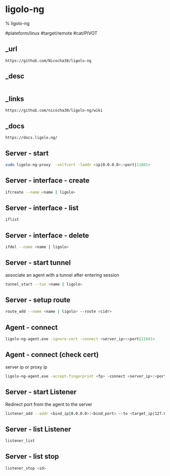 # ligolo-ng

% ligolo-ng

#plateform/linux  #target/remote  #cat/PIVOT 


## _url
```
https://github.com/Nicocha30/ligolo-ng
```

## _desc
```

```

## _links
```
https://github.com/nicocha30/ligolo-ng/wiki
```

## _docs
```
https://docs.ligolo.ng/
```


## Server - start
```bash
sudo ligolo-ng-proxy  -selfcert -laddr <ip|0.0.0.0>:<port|11601>
```

## Server - interface - create
```bash
ifcreate --name <name | ligolo>
```

## Server - interface - list
```bash
iflist
```

## Server - interface - delete
```bash
ifdel --name <name | ligolo>
```

## Server - start tunnel
associate an agent with a tunnel after entering session
```bash
tunnel_start --tun <name | ligolo>
```

## Server - setup route
```bash
route_add --name <name | ligolo> --route <cidr>
```

## Agent - connect 
```bash
ligolo-ng-agent.exe -ignore-cert -connect <server_ip>:<port|11601>
```

## Agent - connect (check cert)
server ip or proxy ip
```bash
ligolo-ng-agent.exe -accept-fingerprint <fp> -connect <server_ip>:<port|11601>
```

## Server - start Listener
Redirect port from the agent to the server
```bash
listener_add --addr <bind_ip|0.0.0.0>:<bind_port> --to <target_ip|127.0.0.1>:<target_port> --tcp
```

## Server - list Listener
```bash
listener_list
```

## Server - list stop
```bash
listener_stop <id>
```